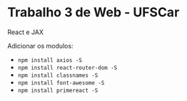 # Trabalho 3 de Web - UFSCar

React e JAX

Adicionar os modulos:
 - `npm install axios -S`
 - `npm install react-router-dom -S`
 - `npm install classnames -S`
 - `npm install font-awesome -S`
 - `npm install primereact -S`
